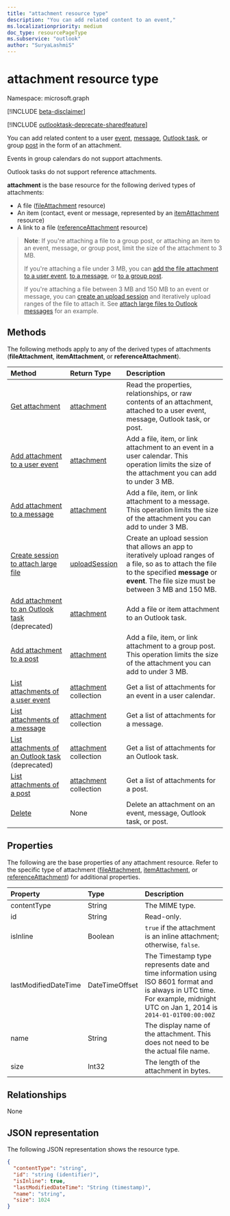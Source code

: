 ```yaml
---
title: "attachment resource type"
description: "You can add related content to an event,"
ms.localizationpriority: medium
doc_type: resourcePageType
ms.subservice: "outlook"
author: "SuryaLashmiS"
---
```


# attachment resource type

Namespace: microsoft.graph

[!INCLUDE [beta-disclaimer](../../includes/beta-disclaimer.md)]

[!INCLUDE [outlooktask-deprecate-sharedfeature](../../includes/outlooktask-deprecate-sharedfeature.md)]

You can add related content to a user [event](../resources/event.md),
[message](../resources/message.md), [Outlook task](../resources/outlooktask.md), or group [post](../resources/post.md) in the form of an attachment.

Events in group calendars do not support attachments.

Outlook tasks do not support reference attachments.

**attachment** is the base resource for the following derived types of attachments:

* A file ([fileAttachment](../resources/fileattachment.md) resource)
* An item (contact, event or message, represented by an [itemAttachment](../resources/itemattachment.md) resource)
* A link to a file ([referenceAttachment](../resources/referenceattachment.md) resource)

>**Note**: If you're attaching a file to a group post, or attaching an item to an event, message, or group post, limit the size of the attachment to 3 MB.
>
> If you're attaching a file under 3 MB, you can [add the file attachment to a user event](../api/event-post-attachments.md), [to a message](../api/message-post-attachments.md), or [to a group post](../api/post-post-attachments.md).
>
> If you're attaching a file between 3 MB and 150 MB to an event or message, you can [create an upload session](../api/attachment-createuploadsession.md) and iteratively upload ranges of the file to attach it. See [attach large files to Outlook messages](/graph/outlook-large-attachments) for an example.


## Methods

The following methods apply to any of the derived types of attachments (**fileAttachment**, **itemAttachment**, or **referenceAttachment**).

| Method       | Return Type  |Description|
|:---------------|:--------|:----------|
|[Get attachment](../api/attachment-get.md) | [attachment](attachment.md) |Read the properties, relationships, or raw contents of an attachment, attached to a user event, message, Outlook task, or post.|
|[Add attachment to a user event](../api/event-post-attachments.md) | [attachment](attachment.md) |Add a file, item, or link attachment to an event in a user calendar. This operation limits the size of the attachment you can add to under 3 MB.|
|[Add attachment to a message](../api/message-post-attachments.md) | [attachment](attachment.md) |Add a file, item, or link attachment to a message. This operation limits the size of the attachment you can add to under 3 MB.|
|[Create session to attach large file](../api/attachment-createuploadsession.md)| [uploadSession](uploadsession.md) | Create an upload session that allows an app to iteratively upload ranges of a file, so as to attach the file to the specified **message** or **event**. The file size must be between 3 MB and 150 MB.|
|[Add attachment to an Outlook task](../api/outlooktask-post-attachments.md) (deprecated) | [attachment](attachment.md) |Add a file or item attachment to an Outlook task.|
|[Add attachment to a post](../api/post-post-attachments.md) | [attachment](attachment.md) |Add a file, item, or link attachment to a group post. This operation limits the size of the attachment you can add to under 3 MB.|
|[List attachments of a user event](../api/event-list-attachments.md) | [attachment](attachment.md) collection | Get a list of attachments for an event in a user calendar. |
|[List attachments of a message](../api/message-list-attachments.md) | [attachment](attachment.md) collection | Get a list of attachments for a message. |
|[List attachments of an Outlook task](../api/outlooktask-list-attachments.md) (deprecated) | [attachment](attachment.md) collection | Get a list of attachments for an Outlook task. |
|[List attachments of a post](../api/post-list-attachments.md) | [attachment](attachment.md) collection | Get a list of attachments for a post. |
|[Delete](../api/attachment-delete.md) | None |Delete an attachment on an event, message, Outlook task, or post. |

## Properties

The following are the base properties of any attachment resource. Refer to the specific type of attachment ([fileAttachment](../resources/fileattachment.md),
[itemAttachment](../resources/itemattachment.md), or [referenceAttachment](../resources/referenceattachment.md)) for additional properties.

| Property	   | Type	|Description|
|:---------------|:--------|:----------|
|contentType|String|The MIME type.|
|id|String| Read-only.|
|isInline|Boolean|`true` if the attachment is an inline attachment; otherwise, `false`.|
|lastModifiedDateTime|DateTimeOffset|The Timestamp type represents date and time information using ISO 8601 format and is always in UTC time. For example, midnight UTC on Jan 1, 2014 is `2014-01-01T00:00:00Z`|
|name|String|The display name of the attachment. This does not need to be the actual file name.|
|size|Int32|The length of the attachment in bytes.|

## Relationships
None

## JSON representation

The following JSON representation shows the resource type.

<!-- {
  "blockType": "resource",
  "optionalProperties": [

  ],
  "keyProperty": "id",
  "@odata.type": "microsoft.graph.attachment"
}-->

```json
{
  "contentType": "string",
  "id": "string (identifier)",
  "isInline": true,
  "lastModifiedDateTime": "String (timestamp)",
  "name": "string",
  "size": 1024
}
```


<!-- uuid: 8fcb5dbc-d5aa-4681-8e31-b001d5168d79
2015-10-25 14:57:30 UTC -->
<!--
{
  "type": "#page.annotation",
  "description": "attachment resource",
  "keywords": "",
  "section": "documentation",
  "tocPath": "",
  "suppressions": []
}
-->


